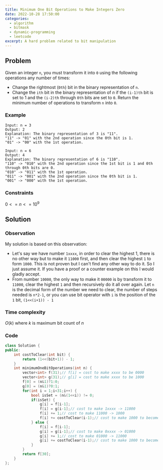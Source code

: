 ```yaml
---
title: Minimum One Bit Operations to Make Integers Zero
date: 2022-10-28 17:50:00
categories:
  - algorithm
  - bitmask
  - dynamic-programming
  - leetcode
excerpt: A hard problem related to bit manipulation
---
```


## Problem

Given an integer `n`, you must transform it into `0` using the following operations any number of times:

- Change the rightmost (`0th`) bit in the binary representation of `n`.
- Change the `ith` bit in the binary representation of $n$ if the `(i-1)th` bit is set to $1$ and the `(i-2)th` through `0th` bits are set to `0`.
  Return the minimum number of operations to transform `n` into `0`.

### Example

```
Input: n = 3
Output: 2
Explanation: The binary representation of 3 is "11".
"11" -> "01" with the 2nd operation since the 0th bit is 1.
"01" -> "00" with the 1st operation.
```

```
Input: n = 6
Output: 4
Explanation: The binary representation of 6 is "110".
"110" -> "010" with the 2nd operation since the 1st bit is 1 and 0th through 0th bits are 0.
"010" -> "011" with the 1st operation.
"011" -> "001" with the 2nd operation since the 0th bit is 1.
"001" -> "000" with the 1st operation.
```

### Constraints

$0 <= n <= 10^9$

## Solution

### Observation

My solution is based on this observation:

- Let's say we have number `1xxxx`, in order to clear the highest 1, there is no other way but to make it `11000` first, and then clear the highest `1` to form `1000`. This is not proven but I can't find any other way to do it. So I just assume it. If you have a proof or a counter example on this I would gladly accept.
- From number `10000`, the only way to make it `00000` is by transform it to `11000`, clear the highest `1` and then recursively do it all over again. Let `n` is the decimal form of the number we need to clear, the number of steps needed is `n*2-1`, or you can use bit operator with `i` is the position of the `1` bit, `(1<<(i+1)) - 1`

### Time complexity

$O(k)$ where $k$ is maximum bit count of $n$

### Code

```cpp
class Solution {
public:
    int costToClear(int bit) {
        return (1<<(bit+1)) - 1;
    }
    int minimumOneBitOperations(int n) {
        vector<int> f(31);// f[i] = cost to make xxxx to be 0000
        vector<int> g(31);// g[i] = cost to make xxxx to be 1000
        f[0] = (n&1)?1:0;
        g[0] = (n&1)?0:1;
        for(int i = 1;i<31;i++) {
            bool isSet = (n&(1<<i)) != 0;
            if(isSet) {
                g[i] = f[i-1];
                f[i] = g[i-1];// cost to make 1xxxx -> 11000
				f[i] += 1;// cost to make 11000 -> 1000
                f[i] += costToClear(i-1);// cost to make 1000 to become 0000
            } else {
                f[i] = f[i-1];
                g[i] = g[i-1];// cost to make 0xxxx -> 01000
				g[i] += 1;// cost to make 01000 -> 11000
                g[i] += costToClear(i-1);// cost to make 1000 to become 0000
            }
        }
        return f[30];
    }
};
```
